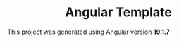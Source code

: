 <h1 align="center">Angular Template</h1>

This project was generated using Angular version **19.1.7**
